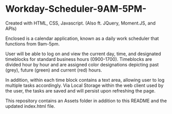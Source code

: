 # Workday-Scheduler-9AM-5PM-

Created with HTML, CSS, Javascript.
(Also ft. JQuery, Moment.JS, and APIs)

Enclosed is a calendar application, known as a daily work scheduler that functions from 9am-5pm.

User will be able to log on and view the current day, time, and designated timeblocks for standard business hours (0900-1700). Timeblocks are divided hour by hour and are assigned color designations depicting past (grey), future (green) and current (red) hours.

In addition, within each time block contains a text area, allowing user to log multiple tasks accordingly. Via Local Storage within the web client used by the user, the tasks are saved and will persist upon refreshing the page.

This repository contains an Assets folder in addition to this README and the updated index.html file.
